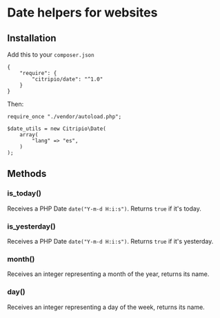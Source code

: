 # Date helpers for websites

## Installation

Add this to your `composer.json`

```
{
    "require": {
        "citripio/date": "^1.0"
    }
}

```

Then:

```
require_once "./vendor/autoload.php";

$date_utils = new Citripio\Date(
    array(
        "lang" => "es",
    )
);
```

## Methods

### is_today()

Receives a PHP Date `date("Y-m-d H:i:s")`. Returns `true` if it's today.

### is_yesterday()

Receives a PHP Date `date("Y-m-d H:i:s")`. Returns `true` if it's yesterday.

### month()

Receives an integer representing a month of the year, returns its name.

### day()

Receives an integer representing a day of the week, returns its name.
